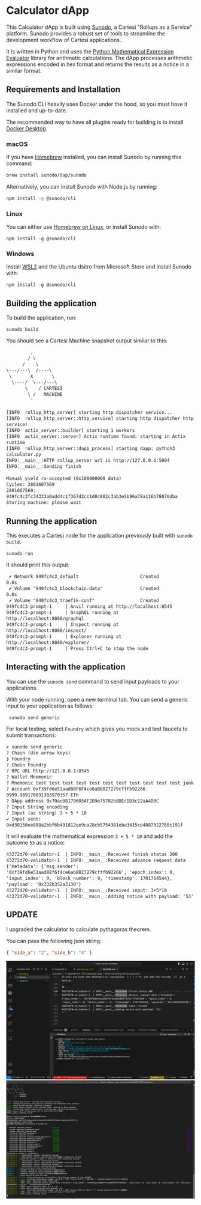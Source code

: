 # Calculator dApp

This Calculator dApp is built using [Sunodo](https://docs.sunodo.io/), a Cartesi "Rollups as a Service" platform. Sunodo provides a robust set of tools to streamline the development workflow of Cartesi applications. 

It is written in Python and uses the [Python Mathematical Expression Evaluator](https://pypi.org/project/py-expression-eval/) library for arithmetic calculations. The dApp processes arithmetic expressions encoded in hex format and returns the results as a notice in a similar format.

## Requirements and Installation

The Sunodo CLI heavily uses Docker under the hood, so you must have it installed and up-to-date.

The recommended way to have all plugins ready for building is to install [Docker Desktop](https://www.docker.com/products/docker-desktop/).

### macOS

If you have [Homebrew](https://brew.sh/) installed, you can install Sunodo by running this command:

```bash
brew install sunodo/tap/sunodo
```

Alternatively, you can install Sunodo with Node.js by running:

```bash
npm install -g @sunodo/cli
```

### Linux

You can either use [Homebrew on Linux](https://docs.brew.sh/Homebrew-on-Linux), or install Sunodo with:

```
npm install -g @sunodo/cli
```

### Windows

Install [WSL2](https://learn.microsoft.com/en-us/windows/wsl/install) and the Ubuntu dsitro from Microsoft Store and install Sunodo with:

```
npm install -g @sunodo/cli
```


## Building the application

To build the application, run:

```
sunodo build
```

You should see a Cartesi Machine snapshot output similar to this:

```
         .
        / \
      /    \
\---/---\  /----\
 \       X       \
  \----/  \---/---\
       \    / CARTESI
        \ /   MACHINE
         '

[INFO  rollup_http_server] starting http dispatcher service...
[INFO  rollup_http_server::http_service] starting http dispatcher http service!
[INFO  actix_server::builder] starting 1 workers
[INFO  actix_server::server] Actix runtime found; starting in Actix runtime
[INFO  rollup_http_server::dapp_process] starting dapp: python3 calculator.py
INFO:__main__:HTTP rollup_server url is http://127.0.0.1:5004
INFO:__main__:Sending finish

Manual yield rx-accepted (0x100000000 data)
Cycles: 2801607569
2801607569: 949fc4c3fc34333a0add4c1f367d2cc1d8c802c3ab3e5b96a78a116b78070dba
Storing machine: please wait
```

## Running the application

This executes a Cartesi node for the application previously built with `sunodo build`.

```
sunodo run
```

It should print this output:

```
 ✔ Network 949fc4c3_default                       Created                                                                                                                                              0.0s
 ✔ Volume "949fc4c3_blockchain-data"              Created                                                                                                                                              0.0s
 ✔ Volume "949fc4c3_traefik-conf"                 Created
949fc4c3-prompt-1     | Anvil running at http://localhost:8545
949fc4c3-prompt-1     | GraphQL running at http://localhost:8080/graphql
949fc4c3-prompt-1     | Inspect running at http://localhost:8080/inspect/
949fc4c3-prompt-1     | Explorer running at http://localhost:8080/explorer/
949fc4c3-prompt-1     | Press Ctrl+C to stop the node
```

## Interacting with the application

You can use the `sunodo send` command to send input payloads to your applications.

With your node running, open a new terminal tab. You can send a generic input to your application as follows:

```shell
 sunodo send generic
```

For local testing, select `Foundry` which gives you mock and test faucets to submit transactions:

```
> sunodo send generic
? Chain (Use arrow keys)
❯ Foundry
? Chain Foundry
? RPC URL http://127.0.0.1:8545
? Wallet Mnemonic
? Mnemonic test test test test test test test test test test test junk
? Account 0xf39Fd6e51aad88F6F4ce6aB8827279cffFb92266 9999.969170031383970357 ETH
? DApp address 0x70ac08179605AF2D9e75782b8DEcDD3c22aA4D0C
? Input String encoding
? Input (as string) 3 + 5 * 10  
✔ Input sent: 0xd30150ee888a2bbf6b491812ee9ca28cb5754381eba3415ce4087322768c191f
```

It will evaluate the mathematical expression `3 + 5 * 10` and add the outcome `53` as a notice:

```
43272d70-validator-1  | INFO:__main__:Received finish status 200
43272d70-validator-1  | INFO:__main__:Received advance request data {'metadata': {'msg_sender': '0xf39fd6e51aad88f6f4ce6ab8827279cfffb92266', 'epoch_index': 0, 'input_index': 0, 'block_number': 9, 'timestamp': 1701764544}, 'payload': '0x332b352a3130'}
43272d70-validator-1  | INFO:__main__:Received input: 3+5*10
43272d70-validator-1  | INFO:__main__:Adding notice with payload: '53'
```

## UPDATE
I upgraded the calculator to calculate pythagoras theorem.

You can pass the following json string:

```json
{ "side_a": "2", "side_b": "4" }
```

![sent request through the terminal](images/sent_request.png)
![log request](images/request_log.png)
